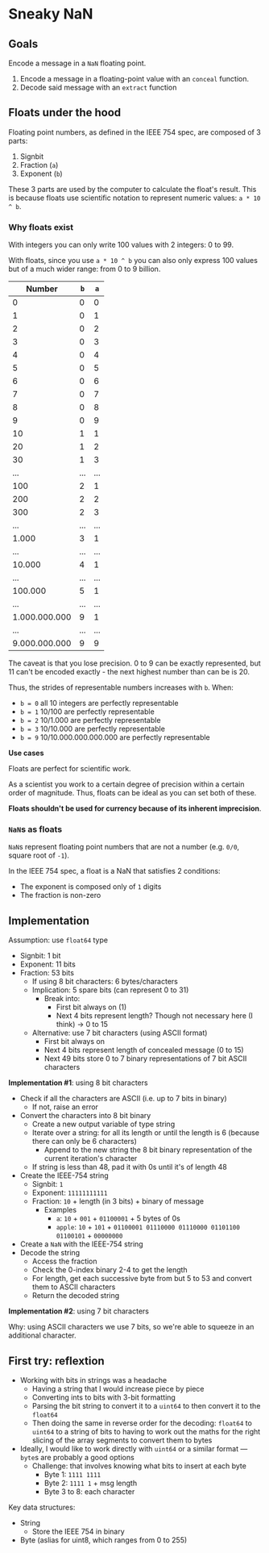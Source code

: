 # Sneaky NaN

## Goals

Encode a message in a `NaN` floating point.

1. Encode a message in a floating-point value with an `conceal` function.
2. Decode said message with an `extract` function

## Floats under the hood

Floating point numbers, as defined in the IEEE 754 spec, are composed of 3 parts:

1. Signbit
2. Fraction (`a`)
3. Exponent (`b`)

These 3 parts are used by the computer to calculate the float's result. This is because floats use scientific notation to represent numeric values: `a * 10 ^ b`.

### Why floats exist

With integers you can only write 100 values with 2 integers: 0 to 99.

With floats, since you use `a * 10 ^ b` you can also only express 100 values but of a much wider range: from 0 to 9 billion.

|Number|`b`|`a`|
|-|-|-|
|0|0|0|
|1|0|1|
|2|0|2|
|3|0|3|
|4|0|4|
|5|0|5|
|6|0|6|
|7|0|7|
|8|0|8|
|9|0|9|
|10|1|1|
|20|1|2|
|30|1|3|
|...|...|...|
|100|2|1|
|200|2|2|
|300|2|3|
|...|...|...|
|1.000|3|1|
|...|...|...|
|10.000|4|1|
|...|...|...|
|100.000|5|1|
|...|...|...|
|1.000.000.000|9|1|
|...|...|...|
|9.000.000.000|9|9|

The caveat is that you lose precision. 0 to 9 can be exactly represented, but 11 can't be encoded exactly - the next highest number than can be is 20.

Thus, the strides of representable numbers increases with `b`. When:

- `b = 0` all 10 integers are perfectly representable
- `b = 1` 10/100 are perfectly representable
- `b = 2` 10/1.000 are perfectly representable
- `b = 3` 10/10.000 are perfectly representable
- `b = 9` 10/10.000.000.000.000 are perfectly representable

**Use cases**

Floats are perfect for scientific work.

As a scientist you work to a certain degree of precision within a certain order of magnitude. Thus, floats can be ideal as you can set both of these.

**Floats shouldn't be used for currency because of its inherent imprecision**.

### `NaN`s as floats

`NaN`s represent floating point numbers that are not a number (e.g. `0/0`, square root of `-1`).

In the IEEE 754 spec, a float is a NaN that satisfies 2 conditions:

- The exponent is composed only of `1` digits
- The fraction is non-zero

## Implementation

Assumption: use `float64` type

- Signbit: 1 bit
- Exponent: 11 bits
- Fraction: 53 bits
  - If using 8 bit characters: 6 bytes/characters
  - Implication: 5 spare bits (can represent 0 to 31)
    - Break into:
      - First bit always on (1)
      - Next 4 bits represent length? Though not necessary here (I think) -> 0 to 15
  - Alternative: use 7 bit characters (using ASCII format)
    - First bit always on
    - Next 4 bits represent length of concealed message (0 to 15)
    - Next 49 bits store 0 to 7 binary representations of 7 bit ASCII characters

**Implementation #1**: using 8 bit characters

- Check if all the characters are ASCII (i.e. up to 7 bits in binary)
  - If not, raise an error
- Convert the characters into 8 bit binary
  - Create a new output variable of type string
  - Iterate over a string: for all its length or until the length is 6 (because there can only be 6 characters)
    - Append to the new string the 8 bit binary representation of the current iteration's character
  - If string is less than 48, pad it with 0s until it's of length 48
- Create the IEEE-754 string
  - Signbit: `1`
  - Exponent: `11111111111`
  - Fraction: `10` + length (in 3 bits) + binary of message
    - Examples
      - `a`: `10` + `001` + `01100001` + 5 bytes of 0s
      - `apple`: `10` + `101` + `01100001 01110000 01110000 01101100 01100101` + `00000000`
- Create a `NaN` with the IEEE-754 string
- Decode the string
  - Access the fraction
  - Check the 0-index binary 2-4 to get the length
  - For length, get each successive byte from but 5 to 53 and convert them to ASCII characters
  - Return the decoded string

**Implementation #2**: using 7 bit characters

Why: using ASCII characters we use 7 bits, so we're able to squeeze in an additional character.

## First try: reflextion

- Working with bits in strings was a headache
  - Having a string that I would increase piece by piece
  - Converting ints to bits with 3-bit formatting
  - Parsing the bit string to convert it to a `uint64` to then convert it to the `float64`
  - Then doing the same in reverse order for the decoding: `float64` to `uint64` to a string of bits to having to work out the maths for the right slicing of the array segments to convert them to bytes
- Ideally, I would like to work directly with `uint64` or a similar format — `byte`s are probably a good options
  - Challenge: that involves knowing what bits to insert at each byte
    - Byte 1: `1111 1111`
    - Byte 2: `1111 1` + msg length
    - Byte 3 to 8: each character

Key data structures:

- String
  - Store the IEEE 754 in binary
- Byte (aslias for uint8, which ranges from 0 to 255)
